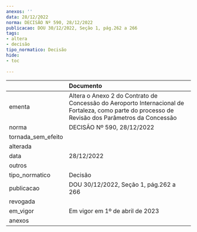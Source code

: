 ```yaml
---
anexos: ''
data: 28/12/2022
norma: DECISÃO Nº 590, 28/12/2022
publicacao: DOU 30/12/2022, Seção 1, pág.262 a 266
tags:
- altera
- decisão
tipo_normatico: Decisão
hide: 
- toc 
 
---
```


|                    | Documento                                                                                                                                        |
|:-------------------|:-------------------------------------------------------------------------------------------------------------------------------------------------|
| ementa             | Altera o Anexo 2 do Contrato de Concessão do Aeroporto Internacional de Fortaleza, como parte do processo de Revisão dos Parâmetros da Concessão |
| norma              | DECISÃO Nº 590, 28/12/2022                                                                                                                       |
| tornada_sem_efeito |                                                                                                                                                  |
| alterada           |                                                                                                                                                  |
| data               | 28/12/2022                                                                                                                                       |
| outros             |                                                                                                                                                  |
| tipo_normatico     | Decisão                                                                                                                                          |
| publicacao         | DOU 30/12/2022, Seção 1, pág.262 a 266                                                                                                           |
| revogada           |                                                                                                                                                  |
| em_vigor           | Em vigor em 1º de abril de 2023                                                                                                                  |
| anexos             |                                                                                                                                                  |